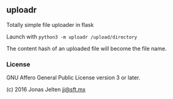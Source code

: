 uploadr
-------

Totally simple file uploader in flask

Launch with `python3 -m uploadr /upload/directory`

The content hash of an uploaded file will become the file name.


### License

GNU Affero General Public License version 3 or later.

(c) 2016 Jonas Jelten <jj@sft.mx>
